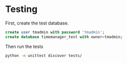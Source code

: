 # Testing


First, create the test database.

```sql
create user tmadmin with password 'tmadmin';
create database timemanager_test with owner=tmadmin;
```

Then run the tests

```sh
python -m unittest discover tests/
```

